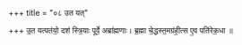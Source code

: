 +++
title = "०८ उत यत्"

+++
उ॒त यत्पत॑यो॒ दश॑ स्त्रि॒याः पूर्वे॒ अब्रा॑ह्मणाः। ब्र॒ह्मा चे॒द्धस्त॒मग्र॑ही॒त्स ए॒व पति॑रेक॒धा ॥